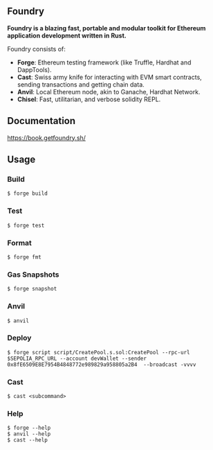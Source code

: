 ## Foundry

**Foundry is a blazing fast, portable and modular toolkit for Ethereum application development written in Rust.**

Foundry consists of:

-   **Forge**: Ethereum testing framework (like Truffle, Hardhat and DappTools).
-   **Cast**: Swiss army knife for interacting with EVM smart contracts, sending transactions and getting chain data.
-   **Anvil**: Local Ethereum node, akin to Ganache, Hardhat Network.
-   **Chisel**: Fast, utilitarian, and verbose solidity REPL.

## Documentation

https://book.getfoundry.sh/

## Usage

### Build

```shell
$ forge build
```

### Test

```shell
$ forge test
```

### Format

```shell
$ forge fmt
```

### Gas Snapshots

```shell
$ forge snapshot
```

### Anvil

```shell
$ anvil
```

### Deploy

```shell
$ forge script script/CreatePool.s.sol:CreatePool --rpc-url $SEPOLIA_RPC_URL --account devWallet --sender 0x8fE6509E8E7954B4848772e989829a958805a2B4  --broadcast -vvvv
```

### Cast

```shell
$ cast <subcommand>
```

### Help

```shell
$ forge --help
$ anvil --help
$ cast --help
```
